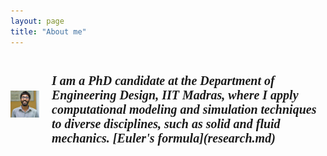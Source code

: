 ```yaml
---
layout: page
title: "About me"
---
```

<html>
  <head>
    <title>The title of the document</title>
    <style>
      .container {
        display: flex;
        align-items: center;
        justify-content: center
      }
      img {
        max-width: 100%
      }
      .image {
        flex-basis: 40%;
        order; 2;
      }
      .text {
        font-size: 20px;
        padding-left: 20px;
        font: italic 10px "Fira Sans", serif;
      }

   </style>
  </head>
  <body>
    <div class="container">
      <div class="image">
       <img src="/pic.jpg"> 
      </div>
      <div class="text">
        <h1>I am a PhD candidate at the Department of Engineering Design, IIT Madras, where I apply computational modeling and simulation techniques to diverse disciplines, such as solid and fluid mechanics. [Euler's formula](research.md)


</h1>
      </div>
    </div>
  </body>
</html>
